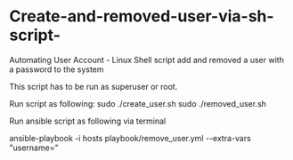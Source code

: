# Create-and-removed-user-via-sh-script-
Automating User Account - Linux Shell script add and removed a user with a password to the system

This script has to be run as superuser or root. 

Run script as following: 
sudo ./create_user.sh
sudo ./removed_user.sh

Run ansible script as following via terminal 

ansible-playbook -i hosts playbook/remove_user.yml --extra-vars "username=<ADD HERE USER NAME>"

